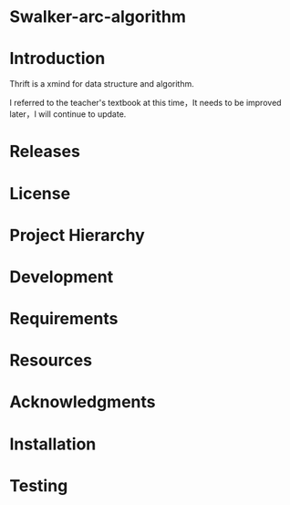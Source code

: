# Swalker-arc-algorithm

  

Introduction
============

Thrift is a xmind for data structure and algorithm.

 I referred to the teacher's textbook at this time，It needs to be improved later，I will continue to update.

Releases
========

License
=======

Project Hierarchy
=================

Development
===========



Requirements
============

Resources
=========

Acknowledgments
===============

Installation
============



Testing
=======
